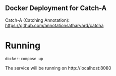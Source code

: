 Docker Deployment for Catch-A
-----------------------------

Catch-A (Catching Annotation): https://github.com/annotationsatharvard/catcha

# Running

```
docker-compose up
```

The service will be running on http://localhost:8080
